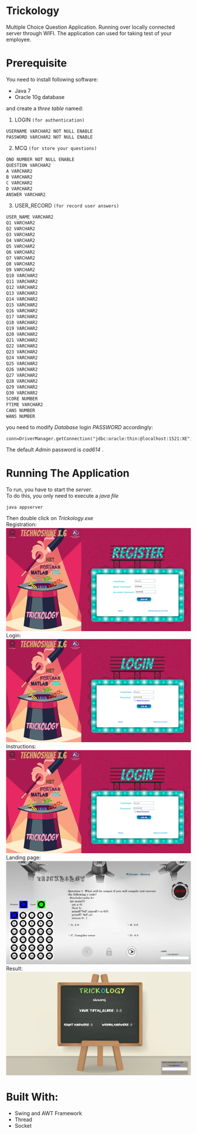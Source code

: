 # Trickology   
Multiple Choice Question Application. Running over locally connected server through WIFI.
The application can used for taking test of your employee.

# Prerequisite   
You need to install following software:
* Java 7
* Oracle 10g database  

and create a *three table* named:  
1. LOGIN `(for authentication)`  
```
USERNAME VARCHAR2 NOT NULL ENABLE
PASSWORD VARCHAR2 NOT NULL ENABLE
```
2. MCQ `(for store your questions)`  
```
QNO NUMBER NOT NULL ENABLE
QUESTION VARCHAR2
A VARCHAR2
B VARCHAR2
C VARCHAR2
D VARCHAR2
ANSWER VARCHAR2
```
3. USER_RECORD `(for record user answers)`  
```
USER_NAME VARCHAR2
Q1 VARCHAR2
Q2 VARCHAR2
Q3 VARCHAR2
Q4 VARCHAR2
Q5 VARCHAR2
Q6 VARCHAR2
Q7 VARCHAR2
Q8 VARCHAR2
Q9 VARCHAR2
Q10 VARCHAR2
Q11 VARCHAR2
Q12 VARCHAR2
Q13 VARCHAR2
Q14 VARCHAR2
Q15 VARCHAR2
Q16 VARCHAR2
Q17 VARCHAR2
Q18 VARCHAR2
Q19 VARCHAR2
Q20 VARCHAR2
Q21 VARCHAR2
Q22 VARCHAR2
Q23 VARCHAR2
Q24 VARCHAR2
Q25 VARCHAR2
Q26 VARCHAR2
Q27 VARCHAR2
Q28 VARCHAR2
Q29 VARCHAR2
Q30 VARCHAR2
SCORE NUMBER
FTIME VARCHAR2
CANS NUMBER
WANS NUMBER
```
you need to modify *Database* login *PASSWORD* accordingly:
```
conn=DriverManager.getConnection("jdbc:oracle:thin:@localhost:1521:XE","USERNAME","PASSWORD");
```
The default *Admin* password is *cad614* .

# Running The Application
To run, you have to start the *server*.  
To do this, you only need to execute a *java file*
```
java appserver
```
Then double click on *Trickology.exe*  
Registration:  
![](https://github.com/sksarojkumar/Trickology/blob/master/pics/md/Screenshot%201.png)  
Login:  
![](https://github.com/sksarojkumar/Trickology/blob/master/pics/md/Screenshot%202.png)  
Instructions:  
![](https://github.com/sksarojkumar/Trickology/blob/master/pics/md/Screenshot%202.png)  
Landing page:  
![](https://github.com/sksarojkumar/Trickology/blob/master/pics/md/Screenshot4.png)  
Result:  
![](https://github.com/sksarojkumar/Trickology/blob/master/pics/md/Screenshot5.png)  
# Built With:  
* Swing and AWT Framework
* Thread
* Socket
